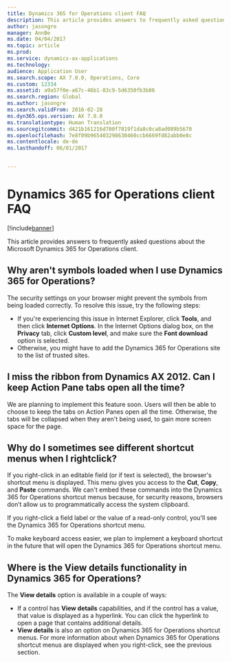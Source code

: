 ```yaml
---
title: Dynamics 365 for Operations client FAQ
description: This article provides answers to frequently asked questions about the Microsoft Dynamics 365 for Operations client.
author: jasongre
manager: AnnBe
ms.date: 04/04/2017
ms.topic: article
ms.prod: 
ms.service: dynamics-ax-applications
ms.technology: 
audience: Application User
ms.search.scope: AX 7.0.0, Operations, Core
ms.custom: 12334
ms.assetid: a9a57f0e-a67c-46b1-83c9-5d6350fb3b86
ms.search.region: Global
ms.author: jasongre
ms.search.validFrom: 2016-02-28
ms.dyn365.ops.version: AX 7.0.0
ms.translationtype: Human Translation
ms.sourcegitcommit: d421b161216d700f7819f1da8c0ca8ad089b5670
ms.openlocfilehash: 7e8f09b965403298630460ccb6669fd82abb0e8c
ms.contentlocale: de-de
ms.lasthandoff: 06/01/2017


---
```


# <a name="dynamics-365-for-operations-client-faq"></a>Dynamics 365 for Operations client FAQ

[!include[banner](../includes/banner.md)]


This article provides answers to frequently asked questions about the Microsoft Dynamics 365 for Operations client.

<a name="why-arent-symbols-loaded-when-i-use-dynamics-365-for-operations"></a>Why aren't symbols loaded when I use Dynamics 365 for Operations?
-----------------------------------------------------------------

The security settings on your browser might prevent the symbols from being loaded correctly. To resolve this issue, try the following steps:

-   If you're experiencing this issue in Internet Explorer, click **Tools**, and then click **Internet Options**.  In the Internet Options dialog box, on the **Privacy** tab, click **Custom level**, and make sure the **Font download** option is selected.
-   Otherwise, you might have to add the Dynamics 365 for Operations site to the list of trusted sites.

## <a name="i-miss-the-ribbon-from-dynamics-ax-2012-can-i-keep-action-pane-tabs-open-all-the-time"></a>I miss the ribbon from Dynamics AX 2012. Can I keep Action Pane tabs open all the time?
We are planning to implement this feature soon. Users will then be able to choose to keep the tabs on Action Panes open all the time. Otherwise, the tabs will be collapsed when they aren't being used, to gain more screen space for the page.

## <a name="why-do-i-sometimes-see-different-shortcut-menus-when-i-rightclick"></a>Why do I sometimes see different shortcut menus when I rightclick?
If you right-click in an editable field (or if text is selected), the browser's shortcut menu is displayed. This menu gives you access to the **Cut**, **Copy**, and **Paste** commands. We can't embed these commands into the Dynamics 365 for Operations shortcut menus because, for security reasons, browsers don’t allow us to programmatically access the system clipboard.

If you right-click a field label or the value of a read-only control, you'll see the Dynamics 365 for Operations shortcut menu.

To make keyboard access easier, we plan to implement a keyboard shortcut in the future that will open the Dynamics 365 for Operations shortcut menu.

## <a name="where-is-the-view-details-functionality-in-dynamics-365-for-operations"></a>Where is the View details functionality in Dynamics 365 for Operations?
The **View details** option is available in a couple of ways:

-   If a control has **View details** capabilities, and if the control has a value, that value is displayed as a hyperlink. You can click the hyperlink to open a page that contains additional details.
-   **View details** is also an option on Dynamics 365 for Operations shortcut menus. For more information about when Dynamics 365 for Operations shortcut menus are displayed when you right-click, see the previous section.





